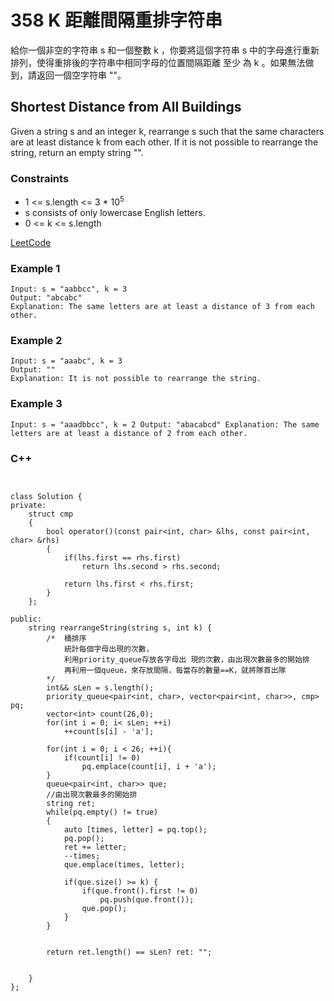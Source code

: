 # 358  K 距離間隔重排字符串

給你一個非空的字符串 s 和一個整數 k ，你要將這個字符串 s 中的字母進行重新排列，使得重排後的字符串中相同字母的位置間隔距離 至少 為 k 。如果無法做到，請返回一個空字符串 ""。


##  Shortest Distance from All Buildings

Given a string s and an integer k, rearrange s such that the same characters are at least distance k from each other. If it is not possible to rearrange the string, return an empty string "".

### Constraints

* 1 <= s.length <= 3 * 10<sup>5</sup>
* s consists of only lowercase English letters.
* 0 <= k <= s.length

[LeetCode](https://leetcode-cn.com/problems/rearrange-string-k-distance-apart/)


### Example 1

```
Input: s = "aabbcc", k = 3
Output: "abcabc"
Explanation: The same letters are at least a distance of 3 from each other.
```

### Example 2

```
Input: s = "aaabc", k = 3
Output: ""
Explanation: It is not possible to rearrange the string.
```

### Example 3

``
Input: s = "aaadbbcc", k = 2
Output: "abacabcd"
Explanation: The same letters are at least a distance of 2 from each other.
``

### C++ 

```


class Solution {
private:
    struct cmp
    {
        bool operator()(const pair<int, char> &lhs, const pair<int, char> &rhs)
        {
            if(lhs.first == rhs.first)
                return lhs.second > rhs.second;

            return lhs.first < rhs.first;
        }
    };

public:
    string rearrangeString(string s, int k) {
        /*  桶排序
            統計每個字母出現的次數，
            利用priority_queue存放各字母出 現的次數，由出現次數最多的開始排
            再利用一個queue，來存放間隔，每當存的數量==K，就將隊首出隊
        */
        int&& sLen = s.length();
        priority_queue<pair<int, char>, vector<pair<int, char>>, cmp> pq;
        vector<int> count(26,0);
        for(int i = 0; i< sLen; ++i)
            ++count[s[i] - 'a'];
        
        for(int i = 0; i < 26; ++i){
            if(count[i] != 0)
                pq.emplace(count[i], i + 'a');
        }
        queue<pair<int, char>> que;
        //由出現次數最多的開始排
        string ret;
        while(pq.empty() != true)
        {
            auto [times, letter] = pq.top();
            pq.pop();
            ret += letter;
            --times;
            que.emplace(times, letter);
            
            if(que.size() >= k) {
                if(que.front().first != 0)
                    pq.push(que.front());
                que.pop();
            }
        }
        

        return ret.length() == sLen? ret: "";
        

    }
};
```


